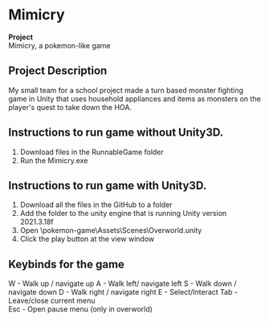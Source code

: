 # Mimicry

**Project**  
Mimicry, a pokemon-like game

## Project Description
My small team for a school project made a turn based monster fighting game in Unity that uses household appliances and items as monsters on the player's quest to take down the HOA.


## Instructions to run game without Unity3D.
1. Download files in the RunnableGame folder
2. Run the Mimicry.exe

## Instructions to run game with Unity3D.
1. Download all the files in the GitHub to a folder
2. Add the folder to the unity engine that is running Unity version 2021.3.18f
3. Open \pokemon-game\Assets\Scenes\Overworld.unity
4. Click the play button at the view window

## Keybinds for the game
W - Walk up / navigate up
A - Walk left/ navigate left
S - Walk down / navigate down
D - Walk right / navigate right
E - Select/Interact
Tab - Leave/close current menu\
Esc - Open pause menu (only in overworld)
